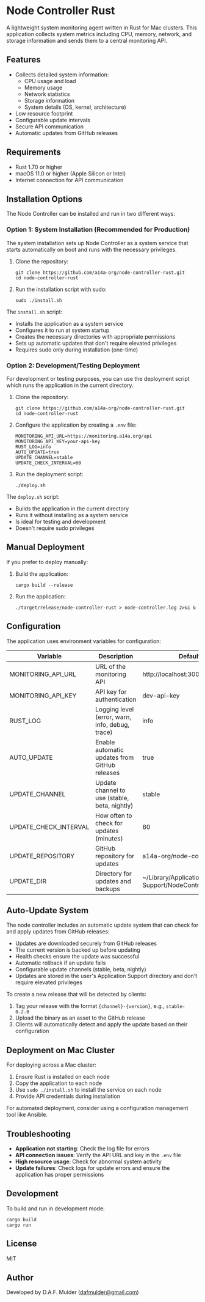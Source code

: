 # Node Controller Rust

A lightweight system monitoring agent written in Rust for Mac clusters. This application collects system metrics including CPU, memory, network, and storage information and sends them to a central monitoring API.

## Features

- Collects detailed system information:
  - CPU usage and load
  - Memory usage
  - Network statistics
  - Storage information
  - System details (OS, kernel, architecture)
- Low resource footprint
- Configurable update intervals
- Secure API communication
- Automatic updates from GitHub releases

## Requirements

- Rust 1.70 or higher
- macOS 11.0 or higher (Apple Silicon or Intel)
- Internet connection for API communication

## Installation Options

The Node Controller can be installed and run in two different ways:

### Option 1: System Installation (Recommended for Production)

The system installation sets up Node Controller as a system service that starts automatically on boot and runs with the necessary privileges.

1. Clone the repository:
   ```
   git clone https://github.com/a14a-org/node-controller-rust.git
   cd node-controller-rust
   ```

2. Run the installation script with sudo:
   ```
   sudo ./install.sh
   ```

The `install.sh` script:
- Installs the application as a system service
- Configures it to run at system startup
- Creates the necessary directories with appropriate permissions
- Sets up automatic updates that don't require elevated privileges
- Requires sudo only during installation (one-time)

### Option 2: Development/Testing Deployment

For development or testing purposes, you can use the deployment script which runs the application in the current directory.

1. Clone the repository:
   ```
   git clone https://github.com/a14a-org/node-controller-rust.git
   cd node-controller-rust
   ```

2. Configure the application by creating a `.env` file:
   ```
   MONITORING_API_URL=https://monitoring.a14a.org/api
   MONITORING_API_KEY=your-api-key
   RUST_LOG=info
   AUTO_UPDATE=true
   UPDATE_CHANNEL=stable
   UPDATE_CHECK_INTERVAL=60
   ```

3. Run the deployment script:
   ```
   ./deploy.sh
   ```

The `deploy.sh` script:
- Builds the application in the current directory
- Runs it without installing as a system service
- Is ideal for testing and development
- Doesn't require sudo privileges

## Manual Deployment

If you prefer to deploy manually:

1. Build the application:
   ```
   cargo build --release
   ```

2. Run the application:
   ```
   ./target/release/node-controller-rust > node-controller.log 2>&1 &
   ```

## Configuration

The application uses environment variables for configuration:

| Variable | Description | Default |
|----------|-------------|---------|
| MONITORING_API_URL | URL of the monitoring API | http://localhost:3000 |
| MONITORING_API_KEY | API key for authentication | dev-api-key |
| RUST_LOG | Logging level (error, warn, info, debug, trace) | info |
| AUTO_UPDATE | Enable automatic updates from GitHub releases | true |
| UPDATE_CHANNEL | Update channel to use (stable, beta, nightly) | stable |
| UPDATE_CHECK_INTERVAL | How often to check for updates (minutes) | 60 |
| UPDATE_REPOSITORY | GitHub repository for updates | a14a-org/node-controller-rust |
| UPDATE_DIR | Directory for updates and backups | ~/Library/Application Support/NodeController/updates |

## Auto-Update System

The node controller includes an automatic update system that can check for and apply updates from GitHub releases:

- Updates are downloaded securely from GitHub releases
- The current version is backed up before updating
- Health checks ensure the update was successful
- Automatic rollback if an update fails
- Configurable update channels (stable, beta, nightly)
- Updates are stored in the user's Application Support directory and don't require elevated privileges

To create a new release that will be detected by clients:

1. Tag your release with the format `{channel}-{version}`, e.g., `stable-0.2.0`
2. Upload the binary as an asset to the GitHub release
3. Clients will automatically detect and apply the update based on their configuration

## Deployment on Mac Cluster

For deploying across a Mac cluster:

1. Ensure Rust is installed on each node
2. Copy the application to each node
3. Use `sudo ./install.sh` to install the service on each node
4. Provide API credentials during installation

For automated deployment, consider using a configuration management tool like Ansible.

## Troubleshooting

- **Application not starting**: Check the log file for errors
- **API connection issues**: Verify the API URL and key in the `.env` file
- **High resource usage**: Check for abnormal system activity
- **Update failures**: Check logs for update errors and ensure the application has proper permissions

## Development

To build and run in development mode:

```
cargo build
cargo run
```

## License

MIT

## Author

Developed by D.A.F. Mulder (dafmulder@gmail.com) 